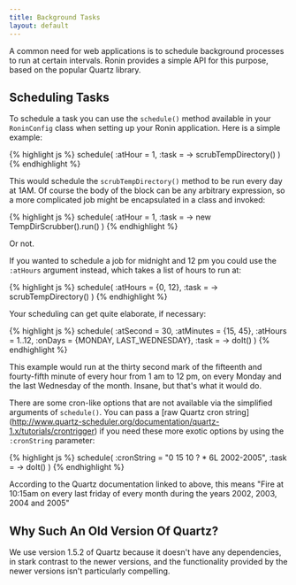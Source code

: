 ```yaml
---
title: Background Tasks
layout: default
---
```


A common need for web applications is to schedule background processes to run at certain
intervals.  Ronin provides a simple API for this purpose, based on the popular Quartz
library.

## Scheduling Tasks

To schedule a task you can use the `schedule()` method available in your `RoninConfig`
class when setting up your Ronin application.  Here is a simple example:

{% highlight js %}
	schedule( :atHour = 1, :task = \-> scrubTempDirectory() )
{% endhighlight %}

This would schedule the `scrubTempDirectory()` method to be run every day at 1AM.  Of course the
body of the block can be any arbitrary expression, so a more complicated job might be encapsulated
in a class and invoked:

{% highlight js %}
	schedule( :atHour = 1, :task = \-> new TempDirScrubber().run() )
{% endhighlight %}

Or not.

If you wanted to schedule a job for midnight and 12 pm you could use the `:atHours` argument instead,
which takes a list of hours to run at:

{% highlight js %}
	schedule( :atHours = {0, 12}, :task = \-> scrubTempDirectory() )
{% endhighlight %}

Your scheduling can get quite elaborate, if necessary:

{% highlight js %}
	schedule( :atSecond = 30, :atMinutes = {15, 45}, :atHours = 1..12,
              :onDays = {MONDAY, LAST_WEDNESDAY}, :task = \-> doIt() )
{% endhighlight %}

This example would run at the thirty second mark of the fifteenth and fourty-fifth minute of every hour
from 1 am to 12 pm, on every Monday and the last Wednesday of the month.  Insane, but that's what
it would do.

There are some cron-like options that are not available via the simplified arguments of
`schedule()`.  You can pass a [raw Quartz cron string] (http://www.quartz-scheduler.org/documentation/quartz-1.x/tutorials/crontrigger)
if you need these more exotic options by using the `:cronString` parameter:

{% highlight js %}
	schedule( :cronString = "0 15 10 ? * 6L 2002-2005", :task = \-> doIt() )
{% endhighlight %}

According to the Quartz documentation linked to above, this means "Fire at 10:15am on every last 
friday of every month during the years 2002, 2003, 2004 and 2005"

## Why Such An Old Version Of Quartz?

We use version 1.5.2 of Quartz because it doesn't have any dependencies, in stark contrast to the 
newer versions, and the functionality provided by the newer versions isn't particularly compelling.
